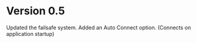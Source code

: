 # Version 0.5
Updated the failsafe system.
Added an Auto Connect option. (Connects on application startup)
